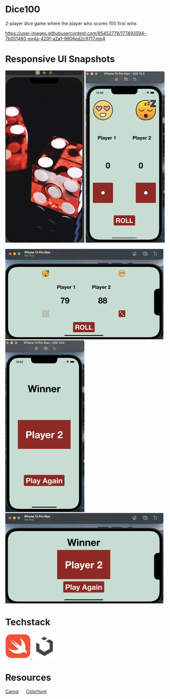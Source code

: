# Dice100
2-player dice game where the player who scores 100 first wins


https://user-images.githubusercontent.com/85452778/177493594-7b051460-ee4a-420f-a2a1-9606ed2c9717.mp4


# Responsive UI Snapshots

<img src="Dice/Images/Launchscreen.png" width="250">
<img src="Dice/Images/MainScreen_Potrait.png" width="250"> &nbsp; <img src="Dice/Images/MainScreen_Landscape.png" width="500">
<img src="Dice/Images/ResultScreen_Potrait.png" width="250"> &nbsp; <img src="Dice/Images/ResultScreen_Landscape.png" width="500">

# Techstack
<a href="https://developer.apple.com/swift/" target="_blank" rel="noreferrer"> <img src="https://raw.githubusercontent.com/devicons/devicon/master/icons/swift/swift-original.svg" alt="swift" width="80" height="80"/> </a>  <a href="https://getuikit.com" target="_blank" rel="noreferrer"> <img src="Dice/Images/uikit.svg" alt="swift" width="80" height="80"/> </a>

# Resources

<a href="https://www.canva.com" target="_blank">Canva</a> &nbsp;&nbsp;&nbsp;&nbsp; <a href="https://colorhunt.co" target="_blank">Colorhunt</a>
